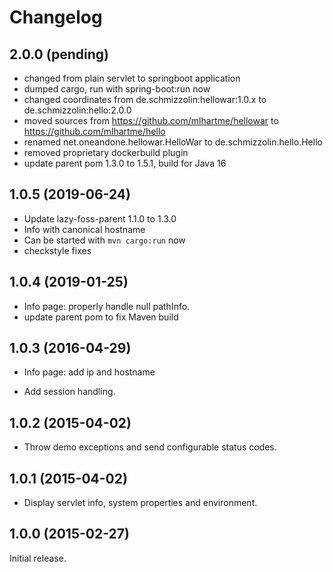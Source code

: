# Changelog

## 2.0.0 (pending)

* changed from plain servlet to springboot application
* dumped cargo, run with spring-boot:run now
* changed coordinates from de.schmizzolin:hellowar:1.0.x to de.schmizzolin:hello:2.0.0
* moved sources from https://github.com/mlhartme/hellowar to https://github.com/mlhartme/hello
* renamed net.oneandone.hellowar.HelloWar to de.schmizzolin.hello.Hello
* removed proprietary dockerbuild plugin
* update parent pom 1.3.0 to 1.5.1, build for Java 16


## 1.0.5 (2019-06-24)

* Update lazy-foss-parent 1.1.0 to 1.3.0
* Info with canonical hostname
* Can be started with `mvn cargo:run` now
* checkstyle fixes


## 1.0.4 (2019-01-25)

* Info page: properly handle null pathInfo.
* update parent pom to fix Maven build


## 1.0.3 (2016-04-29)

* Info page: add ip and hostname

* Add session handling.

## 1.0.2 (2015-04-02)

* Throw demo exceptions and send configurable status codes.

## 1.0.1 (2015-04-02)

* Display servlet info, system properties and environment.


## 1.0.0 (2015-02-27)

Initial release.
